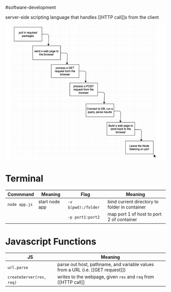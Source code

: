 #software-development 

server-side scripting language that handles [[HTTP call]]s from the client

  

![](img/NodeJSexample.png)

  

# Terminal

|Commmand | Meaning | Flag | Meaning |
|---|---|---|---|
| `node app.js` | start node app | `-v $(pwd):/folder` | bind current directory to folder in container|
| | | `-p port1:port2` | map port 1 of host to port 2 of container |

  

# Javascript Functions

| JS | Meaning |
|---|---|
|`url.parse`|parse out host, pathname, and variable values from a URL (i.e. [[GET request]])|
|`createServer(res, req)`|writes to the webpage, given `res` and `req` from [[HTTP call]]